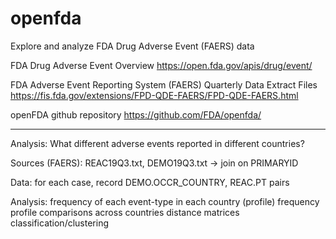 # openfda

Explore and analyze FDA Drug Adverse Event (FAERS) data

FDA Drug Adverse Event Overview
https://open.fda.gov/apis/drug/event/

FDA Adverse Event Reporting System (FAERS) Quarterly Data Extract Files
https://fis.fda.gov/extensions/FPD-QDE-FAERS/FPD-QDE-FAERS.html

openFDA github repository
https://github.com/FDA/openfda/

------------------------------------------------------------------------------------------

Analysis:  What different adverse events reported in different countries?

Sources (FAERS):  REAC19Q3.txt, DEMO19Q3.txt -> join on PRIMARYID

Data:  for each case, record DEMO.OCCR_COUNTRY, REAC.PT pairs

Analysis:  frequency of each event-type in each country (profile)
	   frequency profile comparisons across countries
	   distance matrices
	   classification/clustering

